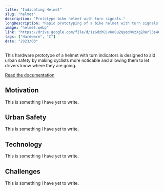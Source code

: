 ```yaml
---
title: "Indicating Helmet"
slug: "helmet"
description: "Prototype bike helmet with turn signals."
longDescription: "Rapid prototyping of a bike helmet with turn signals to improve urban safety."
image: "helmet.webp"
link: "https://drive.google.com/file/d/1zGdzhDCvHW8u2QyqdMXzXgZRerl3s4Cr/view?usp=sharing"
tags: ["Hardware", "C"]
date: "2023/03"
---
```


<p>
  This hardware prototype of a helmet with turn indicators is designed to aid urban safety
  by making cyclists more noticable and allowing them to let drivers know where they are
  going.
</p>
<div class="pt-4 pb-2 flex gap-2 flex-wrap">
  <div class="group">
    <a
      href="https://drive.google.com/file/d/1zGdzhDCvHW8u2QyqdMXzXgZRerl3s4Cr/view?usp=sharing"
      target="_blank"
      class="inline-block elevated-card-hoverable elevated-1 h-8 w-fit">
      <div
        class="border-l-4 border-t-4 border-r-2 border-b-2 border-black h-full w-full flex items-center justify-center px-12">
        <p class="group-hover:underline underline-offset-[0.3rem] decoration-[0.125rem]">
          Read the documentation
        </p>
      </div>
    </a>
  </div>
</div>
<h2 class="text-3xl font-poppins pt-4">Motivation</h2>
<p>This is something I have yet to write.</p>
<h2 class="text-3xl font-poppins pt-4">Urban Safety</h2>
<p>This is something I have yet to write.</p>
<h2 class="text-3xl font-poppins pt-4">Technology</h2>
<p>This is something I have yet to write.</p>
<h2 class="text-3xl font-poppins pt-4">Challenges</h2>
<p>This is something I have yet to write.</p>